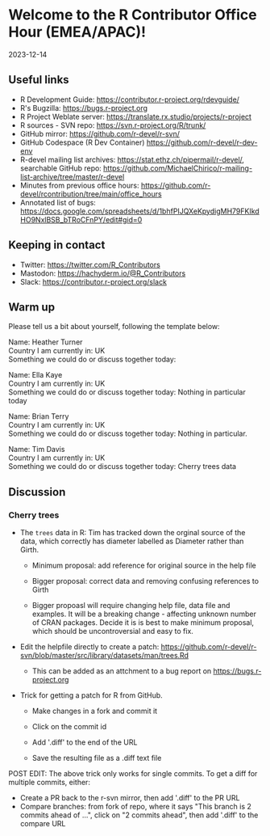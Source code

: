 # Welcome to the R Contributor Office Hour (EMEA/APAC)! 
2023-12-14

## Useful links 

 * R Development Guide: https://contributor.r-project.org/rdevguide/ 
 * R's Bugzilla: https://bugs.r-project.org 
 * R Project Weblate server: https://translate.rx.studio/projects/r-project 
 * R sources - SVN repo: https://svn.r-project.org/R/trunk/ 
 * GitHub mirror: https://github.com/r-devel/r-svn/ 
 * GitHub Codespace (R Dev Container) https://github.com/r-devel/r-dev-env 
 * R-devel mailing list archives: https://stat.ethz.ch/pipermail/r-devel/, searchable GitHub repo: https://github.com/MichaelChirico/r-mailing-list-archive/tree/master/r-devel 
 * Minutes from previous office hours: https://github.com/r-devel/rcontribution/tree/main/office_hours 
 * Annotated list of bugs: https://docs.google.com/spreadsheets/d/1bhfPIJQXeKpydigMH79FKIkdHO9NxlBSB_bTRoCFnPY/edit#gid=0

## Keeping in contact 

 * Twitter: https://twitter.com/R_Contributors
 * Mastodon: https://hachyderm.io/@R_Contributors
 * Slack: https://contributor.r-project.org/slack 

## Warm up 

Please tell us a bit about yourself, following the template below: 

Name: Heather Turner   
Country I am currently in: UK  
Something we could do or discuss together today: 
    
Name: Ella Kaye   
Country I am currently in: UK  
Something we could do or discuss together today: Nothing in particular today

Name: Brian Terry  
Country I am currently in: UK  
Something we could do or discuss together today: Nothing in particular.

Name: Tim Davis  
Country I am currently in: UK  
Something we could do or discuss together today: Cherry trees data

## Discussion

### Cherry trees

- The `trees` data in R: Tim has tracked down the orginal source of the data, which correctly has diameter labelled as Diameter rather than Girth. 

    - Minimum proposal: add reference for original source in the help file

    - Bigger proposal: correct data and removing confusing references to Girth

    - Bigger propoasl will require changing help file, data file and examples. It will be a breaking change - affecting unknown number of CRAN packages. Decide it is is best to make minimum proposal, which should be uncontroversial and easy to fix.


- Edit the helpfile directly to create a patch: https://github.com/r-devel/r-svn/blob/master/src/library/datasets/man/trees.Rd
    - This can be added as an attchment to a bug report on https://bugs.r-project.org 

- Trick for getting a patch for R from GitHub.

    - Make changes in a fork and commit it

    - Click on the commit id

    - Add '.diff' to the end of the URL 

    - Save the resulting file as a .diff text file
 
POST EDIT: The above trick only works for single commits. To get a diff for multiple commits, either:

 - Create a PR back to the r-svn mirror, then add '.diff' to the PR URL
 - Compare branches: from fork of repo, where it says "This branch is 2 commits ahead of ...", click on "2 commits ahead", then add '.diff' to the compare URL




